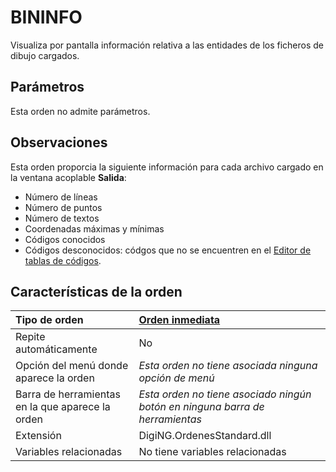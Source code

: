 # BININFO

Visualiza por pantalla información relativa a las entidades de los ficheros de dibujo cargados.

## Parámetros

Esta orden no admite parámetros.

## Observaciones

Esta orden proporcia la siguiente información para cada archivo cargado en la ventana acoplable **Salida**:

* Número de líneas
* Número de puntos
* Número de textos
* Coordenadas máximas y mínimas
* Códigos conocidos
* Códigos desconocidos: códgos que no se encuentren en el [Editor de tablas de códigos](/digi3d-net/referencia/ventana-de-dibujo/ordenes/b/EditorDeTablasDeCodigos.html).

## Características de la orden

| Tipo de orden | [Orden inmediata](bininfo.md) |
| :--- | :--- |
| Repite automáticamente | No |
| Opción del menú donde aparece la orden | _Esta orden no tiene asociada ninguna opción de menú_ |
| Barra de herramientas en la que aparece la orden | _Esta orden no tiene asociado ningún botón en ninguna barra de herramientas_ |
| Extensión | DigiNG.OrdenesStandard.dll |
| Variables relacionadas | No tiene variables relacionadas |

